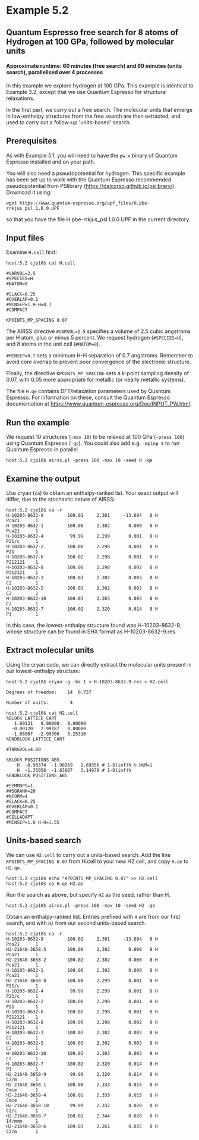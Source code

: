 Example 5.2
===========

## Quantum Espresso free search for 8 atoms of Hydrogen at 100 GPa, followed by molecular units

#### Approximate runtime: 60 minutes (free search) and 60 minutes (units search), parallelised over 4 processes

In this example we explore hydrogen at 100 GPa. This example is identical to Example 3.2, except that we
use Quantum Espresso for structural relaxations.

In the first part, we carry out a free search. The molecular units that emerge in low-enthalpy structures from
the free search are then extracted, and used to carry out a follow-up 'units-based' search.


## Prerequisites

As with Example 5.1, you will need to have the `pw.x` binary of Quantum Espresso installed
and on your path.

You will also need a pseudopotential for hydrogen. This specific example has been set up to
work with the Quantum Espresso recommended pseudopotential from PSlibrary (https://dalcorso.github.io/pslibrary/).
Download it using:

    wget https://www.quantum-espresso.org/upf_files/H.pbe-rrkjus_psl.1.0.0.UPF

so that you have the file H.pbe-rrkjus_psl.1.0.0.UPF in the current directory.


## Input files

Examine `H.cell` first:

    host:5.2 cjp10$ cat H.cell

    #VARVOL=2.5
    #SPECIES=H
    #NATOM=8
    
    #SLACK=0.25
    #OVERLAP=0.1
    #MINSEP=1 H-H=0.7
    #COMPACT
    
    KPOINTS_MP_SPACING 0.07


The AIRSS directive `#VARVOL=2.5` specifies a volume of 2.5 cubic angstroms
per H atom, plus or minus 5 percent. We request hydrogen (`#SPECIES=H`),
and 8 atoms in the unit cell (`#NATOM=8`).

`#MINSEP=0.7` sets a minimum H-H separation of 0.7 angstroms.
Remember to avoid core overlap to prevent poor convergence of the electronic structure.

Finally, the directive `KPOINTS_MP_SPACING` sets a k-point sampling density of 0.07,
with 0.05 more appropriate for metallic (or nearly metallic systems).

The file `H.qe` contains DFT/relaxation parameters used by Quantum Espresso. For information
on these, consult the Quantum Espresso documentation at https://www.quantum-espresso.org/Doc/INPUT_PW.html.


## Run the example

We request 10 structures (`-max 10`) to be relaxed at 100 GPa (`-press 100`) using Quantum Espresso (`-qe`).
You could also add e.g. `-mpinp 4` to run Quantum Espresso in parallel.

    host:5.2 cjp10$ airss.pl -press 100 -max 10 -seed H -qe


## Examine the output

Use cryan (`ca`) to obtain an enthalpy-ranked list. Your exact output will differ, due to the stochastic
nature of AIRSS:

    host:5.2 cjp10$ ca -r
    H-10203-8632-9         100.01     2.301     -13.694   8 H            Pca21      1
    H-10203-8632-1         100.00     2.302       0.000   8 H            Pca21      1
    H-10203-8632-4          99.99     2.299       0.001   8 H            P21/c      1
    H-10203-8632-2         100.00     2.298       0.001   8 H            P21        1
    H-10203-8632-6         100.02     2.298       0.001   8 H            P212121    1
    H-10203-8632-8         100.00     2.298       0.002   8 H            P212121    1
    H-10203-8632-3         100.03     2.302       0.003   8 H            C2         1
    H-10203-8632-5         100.03     2.302       0.003   8 H            C2         1
    H-10203-8632-10        100.03     2.303       0.003   8 H            C2         1
    H-10203-8632-7         100.02     2.320       0.014   8 H            P1         1


In this case, the lowest-enthalpy structure found was H-10203-8632-9, whose structure can be found
in SHX format as H-10203-8632-9.res.


## Extract molecular units

Using the cryan code, we can directly extract the molecular units present in our lowest-enthalpy structure:

    host:5.2 cjp10$ cryan -g -bs 1 < H-10203-8632-9.res > H2.cell
    
    Degrees of freedom:    14  0.737
    
    Number of units:        4
    
    host:5.2 cjp10$ cat H2.cell
    %BLOCK LATTICE_CART
       1.89131   0.00000   0.00000
      -0.00120   2.99187   0.00000
      -1.88967  -2.99300   3.25316
    %ENDBLOCK LATTICE_CART
    
    #TARGVOL=4.60
    
    %BLOCK POSITIONS_ABS
        H  -0.90374  -1.98969   2.69356 # 1-D(inf)h % NUM=1
        H  -1.35056  -1.63007   3.14979 # 1-D(inf)h
    %ENDBLOCK POSITIONS_ABS
    
    #SYMMOPS=1
    ##SGRANK=20
    #NFORM=4
    #SLACK=0.25
    #OVERLAP=0.1
    #COMPACT
    #CELLADAPT
    #MINSEP=1.0 H-H=1.55


## Units-based search

We can use `H2.cell` to carry out a units-based search. Add the line `KPOINTS_MP_SPACING 0.07` from H.cell to your 
new H2.cell, and copy `H.qe` to `H2.qe`.

    host:5.2 cjp10$ echo "KPOINTS_MP_SPACING 0.07" >> H2.cell
    host:5.2 cjp10$ cp H.qe H2.qe

Run the search as above, but specify `H2` as the seed, rather than H.

    host:5.2 cjp10$ airss.pl -press 100 -max 10 -seed H2 -qe

Obtain an enthalpy-ranked list. Entries prefixed with `H` are from our first search, and with `H2` from our second
units-based search.

    host:5.2 cjp10$ ca -r
    H-10203-8632-9         100.01     2.301     -13.694   8 H            Pca21      1
    H2-21648-3658-5        100.00     2.302       0.000   8 H            Pca21      1
    H2-21648-3658-2        100.02     2.302       0.000   8 H            Pca21      1
    H-10203-8632-1         100.00     2.302       0.000   8 H            Pca21      1
    H2-21648-3658-8        100.00     2.299       0.001   8 H            P21/c      1
    H-10203-8632-4          99.99     2.299       0.001   8 H            P21/c      1
    H-10203-8632-2         100.00     2.298       0.001   8 H            P21        1
    H-10203-8632-6         100.02     2.298       0.001   8 H            P212121    1
    H-10203-8632-8         100.00     2.298       0.002   8 H            P212121    1
    H-10203-8632-3         100.03     2.302       0.003   8 H            C2         1
    H-10203-8632-5         100.03     2.302       0.003   8 H            C2         1
    H-10203-8632-10        100.03     2.303       0.003   8 H            C2         1
    H-10203-8632-7         100.02     2.320       0.014   8 H            P1         1
    H2-21648-3658-9         99.99     2.320       0.014   8 H            C2/m       1
    H2-21648-3658-1        100.00     2.333       0.015   8 H            Cmce       1
    H2-21648-3658-4        100.01     2.333       0.015   8 H            Cmce       1
    H2-21648-3658-10        99.99     2.337       0.020   8 H            C2/c       1
    H2-21648-3658-7        100.01     2.344       0.028   8 H            I4/mmm     1
    H2-21648-3658-6        100.03     2.261       0.035   8 H            C2/m       1

